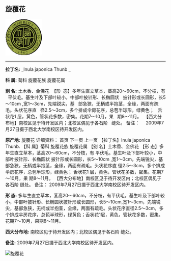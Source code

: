 ## 旋覆花

![西北大学校园网络植物志](../JPG/nwu.gif)

---

**拉丁名:**  _Inula japonica Thunb _

**科 属:** 菊科 旋覆花族 旋覆花属

**别 名:** 土木香、金佛花
 【形  态】多年生直立草本，茎高20～60cm，不分枝，有
  平伏毛。基生叶及下部叶较小，中部叶披针形、长椭圆状
  披针形或长圆形，长5～10cm ,宽1～3cm，先端锐尖，基
  部急狭，无柄或半抱茎，全缘，两面有疏毛。头状花序直
  径2.5～3cm，多个排成伞房花序，总苞半球形，绿黄色；
  舌状花1 层，黄色，管状花多数，密集。花期7～10月，果
  期8～11月。
 【西大分布地】南校区见于待开发区内；北校区偶见于各石阶
  缝处。
备注：
    2009年7月27日摄于西北大学南校区待开发区内。


**原产地:** 旋覆花
详细资料： 首页 下一页 上一页
【拉丁名】Inula japonica Thunb.
【科 属】菊科 旋覆花族 旋覆花属
【别 名】土木香、金佛花
【形 态】多年生直立草本，茎高20～60cm，不分枝，有
 平伏毛。基生叶及下部叶较小，中部叶披针形、长椭圆状
 披针形或长圆形，长5～10cm ,宽1～3cm，先端锐尖，基
 部急狭，无柄或半抱茎，全缘，两面有疏毛。头状花序直
 径2.5～3cm，多个排成伞房花序，总苞半球形，绿黄色；
 舌状花1 层，黄色，管状花多数，密集。花期7～10月，果
 期8～11月。
【西大分布地】南校区见于待开发区内；北校区偶见于各石阶
 缝处。
备注：
 2009年7月27日摄于西北大学南校区待开发区内。


**形  态:** 多年生直立草本，茎高20～60cm，不分枝，有平伏毛。基生叶及下部叶较小，中部叶披针形、长椭圆状披针形或长圆形，长5～10cm,宽1～3cm，先端锐尖，基部急狭，无柄或半抱茎，全缘，两面有疏毛。头状花序直径2.5～3cm，多个排成伞房花序，总苞半球形，绿黄色；舌状花1层，黄色，管状花多数，密集。花期7～10月，果期8～11月。

**西大分布地:** 南校区见于待开发区内；北校区偶见于各石阶 缝处。

**备注:** 2009年7月27日摄于西北大学南校区待开发区内。

![旋覆花]() 

